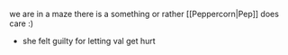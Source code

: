 we are in a maze
there is a something or rather
[[Peppercorn|Pep]] does care :)
- she felt guilty for letting val get hurt
